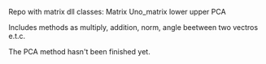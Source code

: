 Repo with matrix dll
classes:
Matrix
Uno_matrix
lower
upper
PCA

Includes methods as multiply, addition, norm, angle beetween two vectros e.t.c.

The PCA method hasn't been finished yet.

